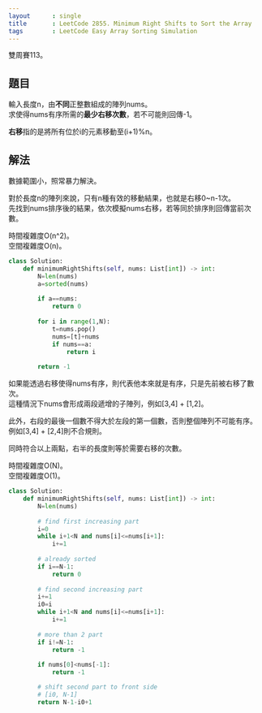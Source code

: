 ```yaml
---
layout      : single
title       : LeetCode 2855. Minimum Right Shifts to Sort the Array
tags        : LeetCode Easy Array Sorting Simulation
---
```

雙周賽113。

## 題目

輸入長度n，由**不同**正整數組成的陣列nums。  
求使得nums有序所需的**最少右移次數**，若不可能則回傳-1。  

**右移**指的是將所有位於i的元素移動至(i+1)%n。  

## 解法

數據範圍小，照常暴力解決。  

對於長度n的陣列來說，只有n種有效的移動結果，也就是右移0\~n-1次。  
先找到nums排序後的結果，依次模擬nums右移，若等同於排序則回傳當前次數。  

時間複雜度O(n^2)。  
空間複雜度O(n)。  

```python
class Solution:
    def minimumRightShifts(self, nums: List[int]) -> int:
        N=len(nums)
        a=sorted(nums)
        
        if a==nums:
            return 0
        
        for i in range(1,N):
            t=nums.pop()
            nums=[t]+nums
            if nums==a:
                return i
            
        return -1
```

如果能透過右移使得nums有序，則代表他本來就是有序，只是先前被右移了數次。  
這種情況下nums會形成兩段遞增的子陣列，例如[3,4] + [1,2]。  

此外，右段的最後一個數不得大於左段的第一個數，否則整個陣列不可能有序。  
例如[3,4] + [2,4]則不合規則。  

同時符合以上兩點，右半的長度則等於需要右移的次數。  

時間複雜度O(N)。  
空間複雜度O(1)。  

```python
class Solution:
    def minimumRightShifts(self, nums: List[int]) -> int:
        N=len(nums)
        
        # find first increasing part
        i=0
        while i+1<N and nums[i]<=nums[i+1]:
            i+=1
        
        # already sorted
        if i==N-1:
            return 0
        
        # find second increasing part
        i+=1
        i0=i
        while i+1<N and nums[i]<=nums[i+1]:
            i+=1
        
        # more than 2 part
        if i!=N-1:
            return -1
        
        if nums[0]<nums[-1]:
            return -1

        # shift second part to front side
        # [i0, N-1]
        return N-1-i0+1
```
